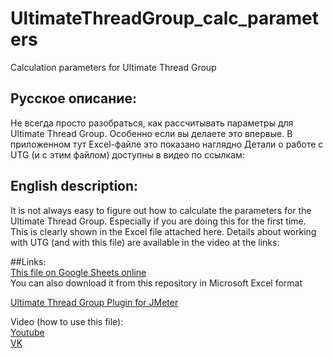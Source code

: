 # UltimateThreadGroup_calc_parameters
Calculation parameters for Ultimate Thread Group
## Русское описание:
Не всегда просто разобраться, как рассчитывать параметры для Ultimate Thread Group. Особенно если вы делаете это впервые.
В приложенном тут Excel-файле это показано наглядно
Детали о работе с UTG (и с этим файлом) доступны в видео по ссылкам:


## English description:
It is not always easy to figure out how to calculate the parameters for the Ultimate Thread Group. Especially if you are doing this for the first time.
This is clearly shown in the Excel file attached here.
Details about working with UTG (and with this file) are available in the video at the links:

##Links:   
[This file on Google Sheets online](https://docs.google.com/spreadsheets/d/1MIxojBNb4f6k1V5n4-CLhWR0bCDGYsCPv4uG93BiKFU/edit?usp=drive_link)  
You can also download it from this repository in Microsoft Excel format

[Ultimate Thread Group Plugin for JMeter](https://jmeter-plugins.org/wiki/UltimateThreadGroup/)

Video (how to use this file):  
[Youtube](https://www.youtube.com/watch?v=TnO6sWly1oY&list=PLQznpGUZVuqKaHtN3Iz0iUtrrni4LuF4O&index=17&ab_channel=OTUSIT%D0%9E%D0%BD%D0%BB%D0%B0%D0%B9%D0%BD-%D0%BE%D0%B1%D1%80%D0%B0%D0%B7%D0%BE%D0%B2%D0%B0%D0%BD%D0%B8%D0%B5)  
[VK](https://vkvideo.ru/playlist/-145052891_124/video-145052891_456247797)  
